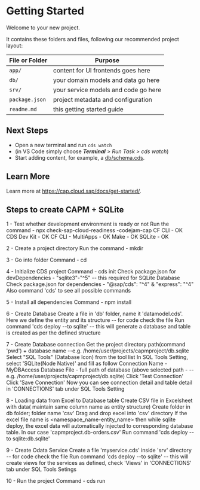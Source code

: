 # Getting Started

Welcome to your new project.

It contains these folders and files, following our recommended project layout:

File or Folder | Purpose
---------|----------
`app/` | content for UI frontends goes here
`db/` | your domain models and data go here
`srv/` | your service models and code go here
`package.json` | project metadata and configuration
`readme.md` | this getting started guide


## Next Steps

- Open a new terminal and run `cds watch`
- (in VS Code simply choose _**Terminal** > Run Task > cds watch_)
- Start adding content, for example, a [db/schema.cds](db/schema.cds).


## Learn More

Learn more at https://cap.cloud.sap/docs/get-started/.


## Steps to create CAPM + SQLite
1 - Test whether development environment is ready or not
    Run the command - npx check-sap-cloud-readiness -codejam-cap
    CF CLI - OK
    CDS Dev Kit - OK
    CF CLI - MultiApps - OK
    Make - OK
    SQLite - OK

2 - Create a project directory
    Run the command - mkdir <foldername>

3 - Go into folder
    Command - cd <foldername>

4 - Initialize CDS project
    Command - cds init
    Check package.json for devDependencies - "sqlite3"-"^5" -- this required for SQLite Database
    Check package.json for dependencies - "@sap/cds": "^4" & "express": "^4"
    Also command 'cds' to see all possible commands
    
5 - Install all dependencies
    Command - npm install

6 - Create Database
    Create a file in 'db' folder, name it 'datamodel.cds'. Here we define the entity and its structure -- for code check the file
    Run command 'cds deploy --to sqlite' -- this will generate a database and table is created as per the defined structure

7 - Create Database connection
    Get the project directory path(command 'pwd') + database name --e.g. /home/user/projects/capmproject/db.sqlite
    Select "SQL Tools" (Database Icon) from the tool list
    In SQL Tools Setting, select 'SQLite(Node Native)' and fill as follow
        Connection Name - MyDBAccess
        Database File - full path of database (above selected path - --e.g. /home/user/projects/capmproject/db.sqlite)
    Click 'Test Connection'
    Click 'Save Connection'
    Now you can see connection detail and table detail in 'CONNECTIONS' tab under SQL Tools Setting

8 - Loading data from Excel to Database table
    Create CSV file in Excelsheet with data( maintain same column name as entity structure)
    Create folder in db folder; folder name 'csv'
    Drag and drop excel into 'csv' directory
    If the excel file name is <namespace_name-entity_name> then while sqlite deploy, the excel data will automatically injected to corresponding database table. In our case 'capmproject.db-orders.csv'
    Run command 'cds deploy --to sqlite:db.sqlite'

9 - Create Odata Service
    Create a file 'myservice.cds' inside 'srv' directory -- for code check the file
    Run command 'cds deploy --to sqlite' -- this will create views for the services as defined, check 'Views' in 'CONNECTIONS' tab under SQL Tools Setings

10 - Run the project
    Command - cds run






